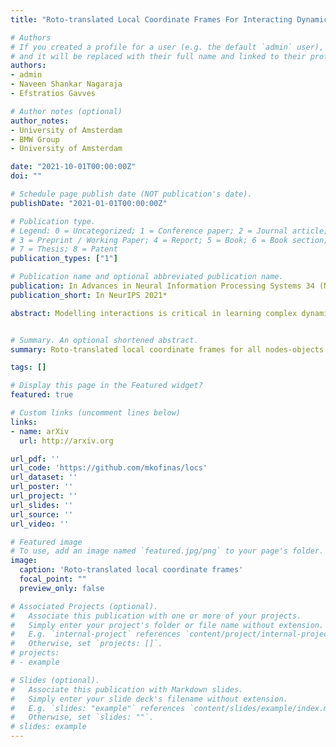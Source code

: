 ```yaml
---
title: "Roto-translated Local Coordinate Frames For Interacting Dynamical Systems"

# Authors
# If you created a profile for a user (e.g. the default `admin` user), write the username (folder name) here
# and it will be replaced with their full name and linked to their profile.
authors:
- admin
- Naveen Shankar Nagaraja
- Efstratios Gavves

# Author notes (optional)
author_notes:
- University of Amsterdam
- BMW Group
- University of Amsterdam

date: "2021-10-01T00:00:00Z"
doi: ""

# Schedule page publish date (NOT publication's date).
publishDate: "2021-01-01T00:00:00Z"

# Publication type.
# Legend: 0 = Uncategorized; 1 = Conference paper; 2 = Journal article;
# 3 = Preprint / Working Paper; 4 = Report; 5 = Book; 6 = Book section;
# 7 = Thesis; 8 = Patent
publication_types: ["1"]

# Publication name and optional abbreviated publication name.
publication: In Advances in Neural Information Processing Systems 34 (NeurIPS 2021)
publication_short: In NeurIPS 2021*

abstract: Modelling interactions is critical in learning complex dynamical systems, namely systems of interacting objects with highly non-linear and time-dependent behaviour. A large class of such systems can be formalized as <em>geometric graphs</em>, <em>i.e.</em>, graphs with nodes positioned in the Euclidean space given an <em>arbitrarily</em> chosen global coordinate system, for instance vehicles in a traffic scene.  Notwithstanding the arbitrary global coordinate system, the governing dynamics of the respective dynamical systems are invariant to rotations and translations, also known as  <em>Galilean invariance</em>.  As ignoring these invariances leads to worse generalization, in this work we propose local coordinate frames per node-object to induce roto-translation invariance to the geometric graph of the interacting dynamical system.  Further, the local coordinate frames allow for a natural definition of anisotropic filtering in graph neural networks.  Experiments in traffic scenes, 3D motion capture, and colliding particles demonstrate that the proposed approach comfortably outperforms the recent state-of-the-art.


# Summary. An optional shortened abstract.
summary: Roto-translated local coordinate frames for all nodes-objects in the geometric graphs of interacting dynamical systems

tags: []

# Display this page in the Featured widget?
featured: true

# Custom links (uncomment lines below)
links:
- name: arXiv
  url: http://arxiv.org

url_pdf: ''
url_code: 'https://github.com/mkofinas/locs'
url_dataset: ''
url_poster: ''
url_project: ''
url_slides: ''
url_source: ''
url_video: ''

# Featured image
# To use, add an image named `featured.jpg/png` to your page's folder.
image:
  caption: 'Roto-translated local coordinate frames'
  focal_point: ""
  preview_only: false

# Associated Projects (optional).
#   Associate this publication with one or more of your projects.
#   Simply enter your project's folder or file name without extension.
#   E.g. `internal-project` references `content/project/internal-project/index.md`.
#   Otherwise, set `projects: []`.
# projects:
# - example

# Slides (optional).
#   Associate this publication with Markdown slides.
#   Simply enter your slide deck's filename without extension.
#   E.g. `slides: "example"` references `content/slides/example/index.md`.
#   Otherwise, set `slides: ""`.
# slides: example
---
```


<!-- {{% callout note %}} -->
<!-- Click the *Cite* button above to demo the feature to enable visitors to import publication metadata into their reference management software. -->
<!-- {{% /callout %}} -->

<!-- {{% callout note %}} -->
<!-- Create your slides in Markdown - click the *Slides* button to check out the example. -->
<!-- {{% /callout %}} -->

<!-- Supplementary notes can be added here, including [code, math, and images](https://wowchemy.com/docs/writing-markdown-latex/). -->
